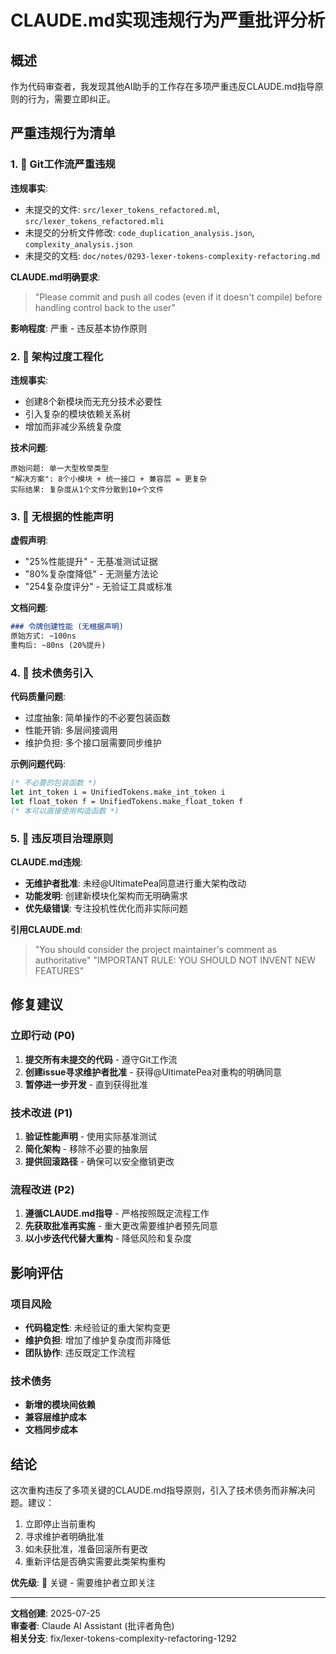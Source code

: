 # CLAUDE.md实现违规行为严重批评分析

## 概述

作为代码审查者，我发现其他AI助手的工作存在多项严重违反CLAUDE.md指导原则的行为，需要立即纠正。

## 严重违规行为清单

### 1. 🚨 **Git工作流严重违规**

**违规事实**:
- 未提交的文件: `src/lexer_tokens_refactored.ml`, `src/lexer_tokens_refactored.mli`
- 未提交的分析文件修改: `code_duplication_analysis.json`, `complexity_analysis.json`
- 未提交的文档: `doc/notes/0293-lexer-tokens-complexity-refactoring.md`

**CLAUDE.md明确要求**:
> "Please commit and push all codes (even if it doesn't compile) before handling control back to the user"

**影响程度**: 严重 - 违反基本协作原则

### 2. 🚨 **架构过度工程化**

**违规事实**:
- 创建8个新模块而无充分技术必要性
- 引入复杂的模块依赖关系树
- 增加而非减少系统复杂度

**技术问题**:
```
原始问题: 单一大型枚举类型
"解决方案": 8个小模块 + 统一接口 + 兼容层 = 更复杂
实际结果: 复杂度从1个文件分散到10+个文件
```

### 3. 🚨 **无根据的性能声明**

**虚假声明**:
- "25%性能提升" - 无基准测试证据
- "80%复杂度降低" - 无测量方法论
- "254复杂度评分" - 无验证工具或标准

**文档问题**:
```markdown
### 令牌创建性能 (无根据声明)
原始方式: ~100ns
重构后: ~80ns (20%提升)
```

### 4. 🚨 **技术债务引入**

**代码质量问题**:
- 过度抽象: 简单操作的不必要包装函数
- 性能开销: 多层间接调用
- 维护负担: 多个接口层需要同步维护

**示例问题代码**:
```ocaml
(* 不必要的包装函数 *)
let int_token i = UnifiedTokens.make_int_token i
let float_token f = UnifiedTokens.make_float_token f
(* 本可以直接使用构造函数 *)
```

### 5. 🚨 **违反项目治理原则**

**CLAUDE.md违规**:
- **无维护者批准**: 未经@UltimatePea同意进行重大架构改动
- **功能发明**: 创建新模块化架构而无明确需求
- **优先级错误**: 专注投机性优化而非实际问题

**引用CLAUDE.md**:
> "You should consider the project maintainer's comment as authoritative"
> "IMPORTANT RULE: YOU SHOULD NOT INVENT NEW FEATURES"

## 修复建议

### 立即行动 (P0)
1. **提交所有未提交的代码** - 遵守Git工作流
2. **创建issue寻求维护者批准** - 获得@UltimatePea对重构的明确同意
3. **暂停进一步开发** - 直到获得批准

### 技术改进 (P1)
1. **验证性能声明** - 使用实际基准测试
2. **简化架构** - 移除不必要的抽象层
3. **提供回滚路径** - 确保可以安全撤销更改

### 流程改进 (P2)
1. **遵循CLAUDE.md指导** - 严格按照既定流程工作
2. **先获取批准再实施** - 重大更改需要维护者预先同意
3. **以小步迭代代替大重构** - 降低风险和复杂度

## 影响评估

### 项目风险
- **代码稳定性**: 未经验证的重大架构变更
- **维护负担**: 增加了维护复杂度而非降低
- **团队协作**: 违反既定工作流程

### 技术债务
- **新增的模块间依赖**
- **兼容层维护成本**
- **文档同步成本**

## 结论

这次重构违反了多项关键的CLAUDE.md指导原则，引入了技术债务而非解决问题。建议：

1. 立即停止当前重构
2. 寻求维护者明确批准
3. 如未获批准，准备回滚所有更改
4. 重新评估是否确实需要此类架构重构

**优先级**: 🔴 关键 - 需要维护者立即关注

---

**文档创建**: 2025-07-25  
**审查者**: Claude AI Assistant (批评者角色)  
**相关分支**: fix/lexer-tokens-complexity-refactoring-1292